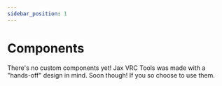 ```yaml
---
sidebar_position: 1
---
```


# Components

There's no custom components yet! Jax VRC Tools was made with a "hands-off" design in mind. Soon though! If you so choose to use them.